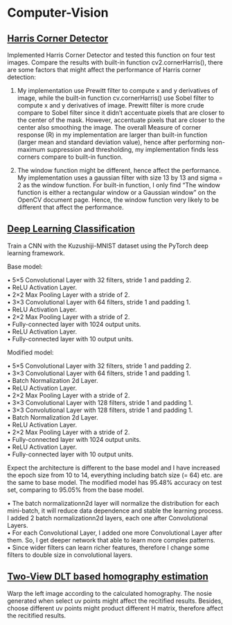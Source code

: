 # Computer-Vision


## [Harris Corner Detector](https://github.com/Venchi99/Computer-Vision/blob/main/Harris.ipynb)

Implemented Harris Corner Detector and tested this function on four test images. 
Compare the results with built-in function cv2.cornerHarris(), 
there are some factors that might affect the performance of Harris corner detection: 

1. My implementation use Prewitt filter to compute x and y derivatives of image, while the 
built-in function cv.cornerHarris() use Sobel filter to compute x and y derivatives of image. 
Prewitt filter is more crude compare to Sobel filter since it didn’t accentuate pixels that are 
closer to the center of the mask. However, accentuate pixels that are closer to the center also 
smoothing the image. The overall Measure of corner response (R) in my implementation are 
larger than built-in function (larger mean and standard deviation value), hence after 
performing non-maximum suppression and thresholding, my implementation finds less 
corners compare to built-in function.

2. The window function might be different, hence affect the performance. My implementation 
uses a gaussian filter with size 13 by 13 and sigma = 2 as the window function. For built-in 
function, I only find “The window function is either a rectangular window or a Gaussian 
window” on the OpenCV document page. Hence, the window function very likely to be 
different that affect the performance.

## [Deep Learning Classification](https://github.com/Venchi99/Computer-Vision/blob/main/DLClassificaition.ipynb)
Train a CNN with the Kuzushiji-MNIST dataset using the PyTorch deep
learning framework. 


Base model:

• 5×5 Convolutional Layer with 32 filters, stride 1 and padding 2. <br>
• ReLU Activation Layer. <br>
• 2×2 Max Pooling Layer with a stride of 2. <br>
• 3×3 Convolutional Layer with 64 filters, stride 1 and padding 1. <br>
• ReLU Activation Layer. <br>
• 2×2 Max Pooling Layer with a stride of 2. <br>
• Fully-connected layer with 1024 output units. <br>
• ReLU Activation Layer. <br>
• Fully-connected layer with 10 output units. <br>


Modified model: 

• 5×5 Convolutional Layer with 32 filters, stride 1 and padding 2. <br>
• 3×3 Convolutional Layer with 64 filters, stride 1 and padding 1. <br>
• Batch Normalization 2d Layer. <br>
• ReLU Activation Layer. <br>
• 2×2 Max Pooling Layer with a stride of 2. <br>
• 3×3 Convolutional Layer with 128 filters, stride 1 and padding 1. <br>
• 3×3 Convolutional Layer with 128 filters, stride 1 and padding 1. <br>
• Batch Normalization 2d Layer. <br>
• ReLU Activation Layer. <br>
• 2×2 Max Pooling Layer with a stride of 2. <br>
• Fully-connected layer with 1024 output units. <br>
• ReLU Activation Layer. <br>
• Fully-connected layer with 10 output units. <br>

Expect the architecture is different to the base model and I have increased the epoch size from 10 
to 14, everything including batch size (= 64) etc. are the same to base model. The modified 
model has 95.48% accuracy on test set, comparing to 95.05% from the base model. 

• The batch normalizationn2d layer will normalize the distribution for each mini-batch, it 
will reduce data dependence and stable the learning process. I added 2 batch 
normalizationn2d layers, each one after Convolutional Layers. <br>
• For each Convolutional Layer, I added one more Convolutional Layer after them. So, I 
get deeper network that able to learn more complex patterns. <br>
• Since wider filters can learn richer features, therefore I change some filters to double 
size in convolutional layers.<br>

## [Two-View DLT based homography estimation](https://github.com/Venchi99/Computer-Vision/blob/main/DLT_homography.ipynb)

Warp the left image according to the calculated homography. The nosie generated when select uv points might
affect the recitified results. Besides, choose different uv points might product different
H matrix, therefore affect the recitified results.